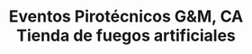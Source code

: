 ---
title: "Eventos Pirotécnicos G&M, CA Tienda de fuegos artificiales"
url: /caracas/eventos-pirotecnicos-gundm-ca-tienda-de-fuegos-artificiales/
shop: pirotecnia
---